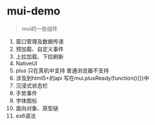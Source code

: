 # mui-demo
>mui的一些组件
1. 窗口管理及数据传递
2. 预加载、自定义事件
3. 上拉加载、下拉刷新
4. NativeUI 
5. plus 只在真机中支持 普通浏览器不支持
6. 涉及到html5+的api 写在mui.plusReady(function(){})中
7. 沉浸式状态栏
8. 手势事件
9. 字体图标
10. 面向对象、原型链
11. es6语法